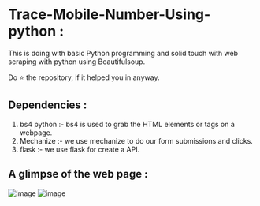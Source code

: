 # Trace-Mobile-Number-Using-python :

This is doing with basic Python programming and solid touch with web scraping with python using Beautifulsoup.

Do ⭐ the repository, if it helped you in anyway.

## Dependencies :
1) bs4 python :- bs4 is used to grab the HTML elements or tags on a webpage.
2) Mechanize :- we use mechanize to do our form submissions and clicks.
3) flask :- we use flask for create a API.

## A glimpse of the web page :
![image](https://user-images.githubusercontent.com/76476273/114443852-d2221180-9beb-11eb-81c0-7197847dbefd.png)
![image](https://user-images.githubusercontent.com/76476273/114444060-11506280-9bec-11eb-8998-ba15ee54b89d.png)
